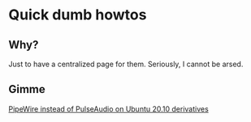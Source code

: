 # Quick dumb howtos

## Why?

Just to have a centralized page for them. Seriously, I cannot be arsed.

## Gimme

[PipeWire instead of PulseAudio on Ubuntu 20.10 derivatives](PipeWire202010.html)